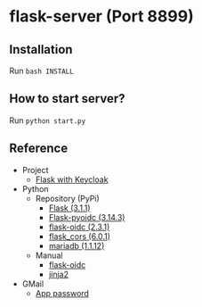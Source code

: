 # flask-server (Port 8899)
## Installation
Run `bash INSTALL`
## How to start server?
Run `python start.py`
## Reference
- Project
  - [Flask with Keycloak](https://github.com/iotstation/UserManagement_Keycloack_OIDC.git)
- Python
  - Repository (PyPi)
    - [Flask (3.1.1)](https://pypi.org/project/Flask/)
    - [Flask-pyoidc (3.14.3)](https://pypi.org/project/Flask-pyoidc/)
    - [flask-oidc (2.3.1)](https://pypi.org/project/flask-oidc/)
    - [flask_cors (6.0.1)](https://pypi.org/project/flask-cors/)
    - [mariadb (1.1.12)](https://pypi.org/project/mariadb/)
  - Manual
    - [flask-oidc](https://flask-oidc.readthedocs.io/en/latest/)
    - [jinja2](https://docs.jinkan.org/docs/jinja2/)
- GMail
  - [App password](#)
